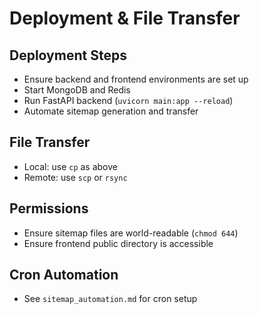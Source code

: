 # Deployment & File Transfer

## Deployment Steps
- Ensure backend and frontend environments are set up
- Start MongoDB and Redis
- Run FastAPI backend (`uvicorn main:app --reload`)
- Automate sitemap generation and transfer

## File Transfer
- Local: use `cp` as above
- Remote: use `scp` or `rsync`

## Permissions
- Ensure sitemap files are world-readable (`chmod 644`)
- Ensure frontend public directory is accessible

## Cron Automation
- See `sitemap_automation.md` for cron setup
